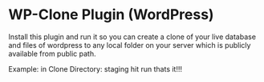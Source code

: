 # WP-Clone Plugin (WordPress)

Install this plugin and run it so you can create a clone of your live database and files of wordpress to any local folder on your server which is publicly available from public path.

Example: 
  in Clone Directory: staging
  hit run
  thats it!!!
